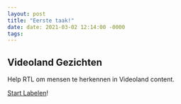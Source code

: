 ```yaml
---
layout: post
title: "Eerste taak!"
date: date: 2021-03-02 12:14:00 -0000
tags:
---
```


## Videoland Gezichten

Help RTL om mensen te herkennen in Videoland content.

[Start Labelen](https://app.labelbox.com/go-label/ckls3djupk0ra0779c5r4t5op)!